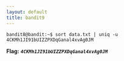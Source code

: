 ```yaml
---
layout: default
title: bandit9
---
```




```
bandit8@bandit:~$ sort data.txt | uniq -u
4CKMh1JI91bUIZZPXDqGanal4xvAg0JM
```

**Flag:** ***`4CKMh1JI91bUIZZPXDqGanal4xvAg0JM`*** 

